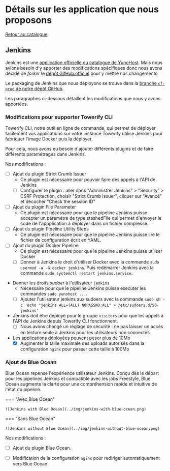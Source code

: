 # Détails sur les application que nous proposons

[Retour au catalogue](catalog.md)

## Jenkins

Jenkins est une [application officielle du catalogue de YunoHost][1]. Mais 
nous avions besoin d'y apporter des modifications spécifiques donc nous avons
décidé de _forker_ le [dépôt GitHub officiel][2] pour y mettre nos changements.

Le packaging de Jenkins que nous déployons se trouve dans la [branche `cf-prod`
de notre dépôt GitHub][3].

Les paragraphes ci-dessous détaillent les modifications que nous y avons 
apportées.

[1]: https://apps.yunohost.org/app/jenkins
[2]: https://github.com/YunoHost-Apps/jenkins_ynh
[3]: https://github.com/computablefacts/jenkins_ynh/tree/cf-prod


### Modifications pour supporter Towerify CLI

Towerify CLI, notre outil en ligne de commande, qui permet de déployer 
facilement vos applications sur votre instance Towerify utilise Jenkins
pour fabriquer l'image Docker puis la déployer.

Pour cela, nous avons eu besoin d'ajouter différents plugins et de faire 
différents paramétrages dans Jenkins.

Nos modifications :

* [ ] Ajout du plugin Strict Crumb Issuer
    * Ce plugin est nécessaire pour pouvoir faire des appels à l'API de
      Jenkins 
    * [ ] Configurer le plugin : aller dans "Administrer Jenkins" > 
      "Security" > CSRF Protection, choisir "Strict Crumb Issuer", cliquer 
      sur "Avancé" et décocher "Check the session ID"
* [ ] Ajout du plugin File Parameter 
    * Ce plugin est nécessaire pour que le pipeline Jenkins puisse 
      accepter un paramètre de type stashedFile qui permet d'envoyer le code
      de l'appplication à déployer dans un fichier compressé.
* [ ] Ajout du plugin Pipeline Utility Steps
    * Ce plugin est nécessaire pour que le pipeline Jenkins puisse lire le 
      fichier de configuration écrit en YAML.
* [ ] Ajout du plugin Docker Pipeline
    * Ce plugin est nécessaire pour que le pipeline Jenkins puisse utiliser 
      Docker 
    * [ ] Donner à Jenkins le droit d'utiliser Docker avec la commande
      `sudo usermod -a -G docker jenkins`. Puis redémarrer Jenkins avec la 
      commande `sudo systemctl restart jenkins.service`.
* Donner les droits _sudoer_ à l'utilisateur `jenkins`
    * Nécessaire pour que le pipeline Jenkins puisse executer les commandes
      `sudo yunohost ...`.
    * [ ] Ajouter l'utilisateur jenkins aux sudoers avec la commande 
      `sudo sh -c 'echo "jenkins ALL=(ALL) NOPASSWD:ALL" > /etc/sudoers.d/50-jenkins'`
* Jenkins doit être déployé pour le groupe `visitors` pour que les appels à 
  l'API de Jenkins depuis Towerify CLI fonctionnent. 
    * [ ] Nous avons changé un réglage de sécurité : ne pas laisser un accès
      en lecture seule à Jenkins pour les utilisateurs non connectés.
* Les applications déployées peuvent peser plus de 10Mo
    * [X] Augmenter la taille maximale des uploads autorisés dans la configuration
      `nginx` pour passer cette taille à 100Mo

### Ajout de Blue Ocean

Blue Ocean repense l'expérience utilisateur Jenkins. Conçu dès le départ pour 
les pipelines Jenkins et compatible avec les jobs Freestyle, Blue Ocean augmente
la clarté pour une compréhension rapide et intuitive de l'état du pipeline.

=== "Avec Blue Ocean"

    ![Jenkins with Blue Ocean](../img/jenkins-with-blue-ocean.png)

=== "Sans Blue Ocean"

    ![Jenkins without Blue Ocean](../img/jenkins-without-blue-ocean.png)

Nos modifications :

* [ ] Ajout du plugin Blue Ocean.
* [ ] Modification de la configuration `nginx` pour rediriger automatiquement vers Blue
  Ocean.


